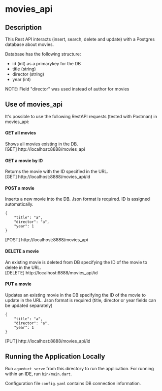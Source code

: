# movies_api

## Description
This Rest API interacts (insert, search, delete and update) with a Postgres database about movies.

Database has the following structure:
- id (int) as a primarykey for the DB
- title (string)
- director (string)
- year (int)

NOTE: Field "director" was used instead of author for movies

## Use of movies_api
It's possible to use the following RestAPI requests (tested with Postman) in movies_api:

#### GET all movies
Shows all movies existing in the DB.  
		[GET] http://localhost:8888/movies_api

#### GET a movie by ID
Returns the movie with the ID specified in the URL.  
[GET] http://localhost:8888/movies_api/id

#### POST a movie
Inserts a new movie into the DB. Json format is required. ID is assigned automatically.

    {
        "title": "a",
        "director": "a",
        "year": 1
    }

[POST] http://localhost:8888/movies_api

#### DELETE a movie
An existing movie is deleted from DB specifying the ID of the movie to delete in the URL.  
[DELETE] http://localhost:8888/movies_api/id

#### PUT a movie
Updates an existing  movie in the DB specifying the ID of the movie to update in the URL. Json format is required (title, director or year fields can be updated separately)

    {
        "title": "a",
        "director": "a",
        "year": 1
    }

[PUT] http://localhost:8888/movies_api/id

## Running the Application Locally

Run `aqueduct serve` from this directory to run the application. For running within an IDE, run `bin/main.dart`. 

Configuration file `config.yaml` contains DB connection information.


